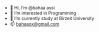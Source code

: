 - 👋 Hi, I’m @bahaa assi
- 👀 I’m interested in Programming
- 🌱 I’m currently study at Birzeit University
- 📫 bahaaox@gmail.com

<!---
bahaaoz/bahaaoz is a ✨ special ✨ repository because its `README.md` (this file) appears on your GitHub profile.
You can click the Preview link to take a look at your changes.
--->
